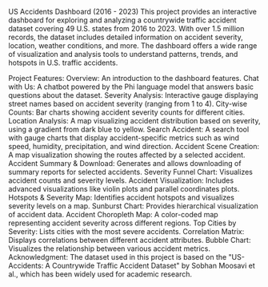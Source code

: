 US Accidents Dashboard (2016 - 2023)
This project provides an interactive dashboard for exploring and analyzing a countrywide traffic accident dataset covering 49 U.S. states from 2016 to 2023. With over 1.5 million records, the dataset includes detailed information on accident severity, location, weather conditions, and more. The dashboard offers a wide range of visualization and analysis tools to understand patterns, trends, and hotspots in U.S. traffic accidents.

Project Features:
Overview: An introduction to the dashboard features.
Chat with Us: A chatbot powered by the Phi language model that answers basic questions about the dataset.
Severity Analysis: Interactive gauge displaying street names based on accident severity (ranging from 1 to 4).
City-wise Counts: Bar charts showing accident severity counts for different cities.
Location Analysis: A map visualizing accident distribution based on severity, using a gradient from dark blue to yellow.
Search Accident: A search tool with gauge charts that display accident-specific metrics such as wind speed, humidity, precipitation, and wind direction.
Accident Scene Creation: A map visualization showing the routes affected by a selected accident.
Accident Summary & Download: Generates and allows downloading of summary reports for selected accidents.
Severity Funnel Chart: Visualizes accident counts and severity levels.
Accident Visualization: Includes advanced visualizations like violin plots and parallel coordinates plots.
Hotspots & Severity Map: Identifies accident hotspots and visualizes severity levels on a map.
Sunburst Chart: Provides hierarchical visualization of accident data.
Accident Choropleth Map: A color-coded map representing accident severity across different regions.
Top Cities by Severity: Lists cities with the most severe accidents.
Correlation Matrix: Displays correlations between different accident attributes.
Bubble Chart: Visualizes the relationship between various accident metrics.
Acknowledgment:
The dataset used in this project is based on the "US-Accidents: A Countrywide Traffic Accident Dataset" by Sobhan Moosavi et al., which has been widely used for academic research.
